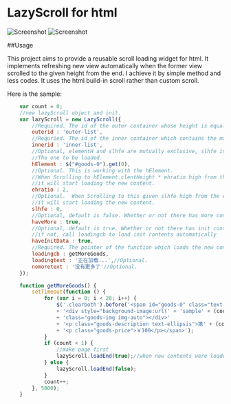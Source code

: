 # LazyScroll for html
![Screenshot](https://github.com/zgc2537/zGenius/blob/master/sample-index1.png)
![Screenshot](https://github.com/zgc2537/zGenius/blob/master/sample-index2.png)

##Usage

This project aims to provide a reusable scroll loading widget for html. It implements refreshing new view automatically when the former view scrolled to the given height from the end. I achieve it by simple method and less codes. It uses the html build-in scroll rather than custom scroll.

Here is the sample:
```javascript
    var count = 0;
    //new lazyScroll object and init.
    var lazyScroll = new LazyScroll({
        //Required. The id of the outer container whose height is equal to the visible region or less than it.
        outerid : 'outer-list',
        //Requried. The id of the inner container which contains the main content.
        innerid : 'inner-list',
        //Optional, elementH and slhfe are mutually exclusive, slhfe is defalut.
        //The one to be loaded.
        hElement : $("#goods-0").get(0),
        //Optional. This is working with the hElement.
        //When Scrolling to hElement.clentHeight * ehratio high from the end of the former view, 
        //it will start loading the new content.
        ehratio : 2,
        //Optional.  When Scrolling to this given slhfe high from the end of the former view,
        //it will start loading the new content.
        slhfe : 0,
        //Optional, default is false. Whether or not there has more contents.
        haveMore : true,
        //Optional, default is true. Whether or not there has init contents
        //if not, call loadingcb to load init contents automatically
        haveInitData : true,
        //Required. The pointer of the function which loads the new contents.
        loadingcb : getMoreGoods,
        loadingtext : '正在加载...',//Optional.
        nomoretext : '没有更多了'//Optional.
    });

    function getMoreGoods() {
        setTimeout(function () {
            for (var i = 0; i < 20; i++) {
                $('.clearboth').before('<span id="goods-0" class="text-left goods-occupy goods-occupy-normal">'
                + '<div style="background-image:url(' + 'sample' + (count + 2) + '.png' + ')"'
                + 'class="goods-img img-auto"></div>'
                + '<p class="goods-description text-ellipsis">第' + (count + 1) + '次加载图片</p>'
                + '<p class="goods-price">￥100</p></span>');
            }
            if (count < 1) {
                //make page first
                lazyScroll.loadEnd(true);//when new contents were loaded, notice changing.
            } else {
                lazyScroll.loadEnd(false);
            }
            count++;
        }, 5000);
    }
```
